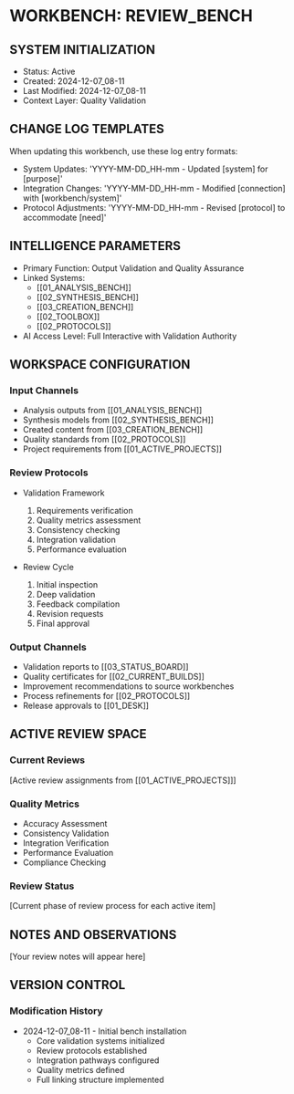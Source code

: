 # WORKBENCH: REVIEW_BENCH

## SYSTEM INITIALIZATION
- Status: Active
- Created: 2024-12-07_08-11
- Last Modified: 2024-12-07_08-11
- Context Layer: Quality Validation

## CHANGE LOG TEMPLATES
When updating this workbench, use these log entry formats:
- System Updates: 'YYYY-MM-DD_HH-mm - Updated [system] for [purpose]'
- Integration Changes: 'YYYY-MM-DD_HH-mm - Modified [connection] with [workbench/system]'
- Protocol Adjustments: 'YYYY-MM-DD_HH-mm - Revised [protocol] to accommodate [need]'

## INTELLIGENCE PARAMETERS
- Primary Function: Output Validation and Quality Assurance
- Linked Systems:
  - [[01_ANALYSIS_BENCH]]
  - [[02_SYNTHESIS_BENCH]]
  - [[03_CREATION_BENCH]]
  - [[02_TOOLBOX]]
  - [[02_PROTOCOLS]]
- AI Access Level: Full Interactive with Validation Authority

## WORKSPACE CONFIGURATION
### Input Channels
- Analysis outputs from [[01_ANALYSIS_BENCH]]
- Synthesis models from [[02_SYNTHESIS_BENCH]]
- Created content from [[03_CREATION_BENCH]]
- Quality standards from [[02_PROTOCOLS]]
- Project requirements from [[01_ACTIVE_PROJECTS]]

### Review Protocols
- Validation Framework
  1. Requirements verification
  2. Quality metrics assessment
  3. Consistency checking
  4. Integration validation
  5. Performance evaluation

- Review Cycle
  1. Initial inspection
  2. Deep validation
  3. Feedback compilation
  4. Revision requests
  5. Final approval

### Output Channels
- Validation reports to [[03_STATUS_BOARD]]
- Quality certificates for [[02_CURRENT_BUILDS]]
- Improvement recommendations to source workbenches
- Process refinements for [[02_PROTOCOLS]]
- Release approvals to [[01_DESK]]

## ACTIVE REVIEW SPACE
### Current Reviews
[Active review assignments from [[01_ACTIVE_PROJECTS]]]

### Quality Metrics
- Accuracy Assessment
- Consistency Validation
- Integration Verification
- Performance Evaluation
- Compliance Checking

### Review Status
[Current phase of review process for each active item]

## NOTES AND OBSERVATIONS
[Your review notes will appear here]

## VERSION CONTROL
### Modification History
- 2024-12-07_08-11 - Initial bench installation
  - Core validation systems initialized
  - Review protocols established
  - Integration pathways configured
  - Quality metrics defined
  - Full linking structure implemented